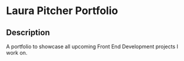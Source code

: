 # Laura Pitcher Portfolio

## Description
A portfolio to showcase all upcoming Front End Development projects I work on. 

